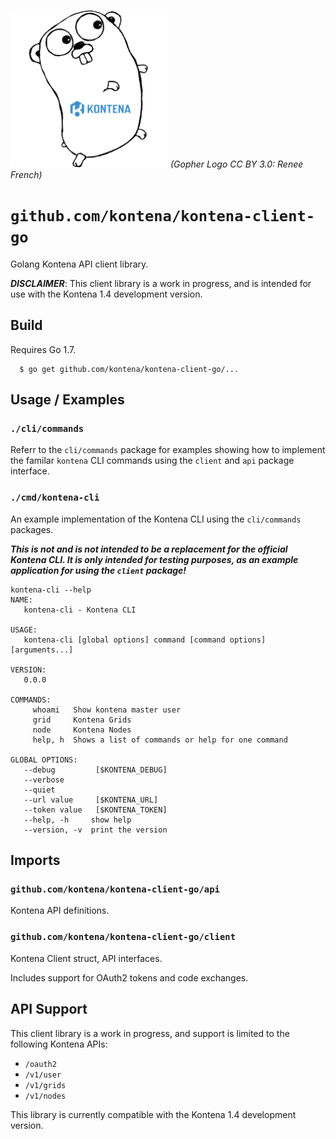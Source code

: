 <img src="doc/kontena-gopher.jpg?raw=true" title="Kontena Gopher" alt="Kontena Gopher" width="50%"> *(Gopher Logo CC BY 3.0: Renee French)*

# `github.com/kontena/kontena-client-go`

Golang Kontena API client library.

***DISCLAIMER***: This client library is a work in progress, and is intended for use with the Kontena 1.4 development version.

## Build

Requires Go 1.7.

```
  $ go get github.com/kontena/kontena-client-go/...
```

## Usage / Examples

### `./cli/commands`

Referr to the `cli/commands` package for examples showing how to implement the familar `kontena` CLI commands using the `client` and `api` package interface.

### `./cmd/kontena-cli`

An example implementation of the Kontena CLI using the `cli/commands` packages.

***This is not and is not intended to be a replacement for the official Kontena CLI. It is only intended for testing purposes, as an example application for using the `client` package!***

```
kontena-cli --help
NAME:
   kontena-cli - Kontena CLI

USAGE:
   kontena-cli [global options] command [command options] [arguments...]

VERSION:
   0.0.0

COMMANDS:
     whoami   Show kontena master user
     grid     Kontena Grids
     node     Kontena Nodes
     help, h  Shows a list of commands or help for one command

GLOBAL OPTIONS:
   --debug         [$KONTENA_DEBUG]
   --verbose      
   --quiet        
   --url value     [$KONTENA_URL]
   --token value   [$KONTENA_TOKEN]
   --help, -h     show help
   --version, -v  print the version
```

## Imports

### `github.com/kontena/kontena-client-go/api`

Kontena API definitions.

### `github.com/kontena/kontena-client-go/client`

Kontena Client struct, API interfaces.

Includes support for OAuth2 tokens and code exchanges.

## API Support

This client library is a work in progress, and support is limited to the following Kontena APIs:

* `/oauth2`
* `/v1/user`
* `/v1/grids`
* `/v1/nodes`

This library is currently compatible with the Kontena 1.4 development version.
